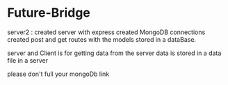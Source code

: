 # Future-Bridge

server2 :
created server with express
created MongoDB connections
created post and get routes with the models stored in a dataBase.

server and Client is for getting data from the server data is stored in a data file in a server 

please don't full your mongoDb link
